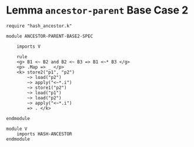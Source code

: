 Lemma `ancestor-parent` Base Case 2
===================================

```k
require "hash_ancestor.k"

module ANCESTOR-PARENT-BASE2-SPEC

    imports V
    
    rule
    <g> B1 <~ B2 and B2 <~ B3 => B1 <~* B3 </g>
    <p> .Map => _ </p>
    <k> store2("p1", "p2")
        ~> load("p2")
        ~> apply("<~*.i")
        ~> store1("p2")
        ~> load("p1")
        ~> load("p2")
        ~> apply("<~*.i")
        => . </k>
 
endmodule    
    
module V
    imports HASH-ANCESTOR
endmodule
```
